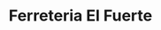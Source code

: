 ---
title: "Ferreteria El Fuerte"
url: /santa-cruz-de-la-sierra/ferreteria-el-fuerte/
shop: hardware
---